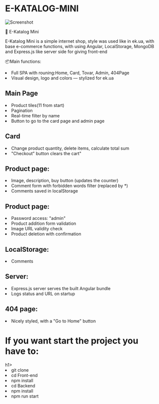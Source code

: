 # E-KATALOG-MINI

![Screenshot](./Front-end/public/Logo.webp)

🛒 E-Katalog Mini

E-Katalog Mini is a simple internet shop, style was used like in ek.ua, with base e-commerce functions, with using Angular, LocalStorage, MongoDB and Express.js like server side for giving front-end

📦Main functions:
    <li>Full SPA with rouning:Home, Card, Tovar, Admin, 404Page</li>
    <li>Visual design, logo and colors — stylized for ek.ua </li>
    <h2>Main Page</h2>
        <li>Product tiles(11 from start)</li>
        <li>Pagination</li>
        <li>Real-time filter by name</li>
        <li>Button to go to the card page and admin page</li>
     <h2>Card</h2>
        <li>Change product quantity, delete items, calculate total sum</li>
        <li>"Checkout" button clears the cart"</li>
    <h2>Product page:</h2>
        <li>Image, description, buy button (updates the counter)</li>
        <li>Comment form with forbidden words filter (replaced by *)</li>
        <li>Comments saved in localStorage</li>
    <h2>Product page:</h2>
        <li>Password access: "admin"</li>
        <li>Product addition form validation</li>
        <li>Image URL validity check</li>
        <li>Product deletion with confirmation</li>
    <h2>LocalStorage:</h2>
        <li>Comments</li>
    <h2>Server:</h2>
        <li>Express.js server serves the built Angular bundle</li>
        <li>Logs status and URL on startup</li>
     <h2>404 page:</h2>
        <li>Nicely styled, with a "Go to Home" button</li>

<h1>If you want start the project you have to:</h1>h1>
 <li>git clone <ur></li>
 <li>cd Front-end</li>
 <li>npm install</li>
 <li>cd Backend</li>
 <li>npm install</li>
 <li>npm run start</li>

    
